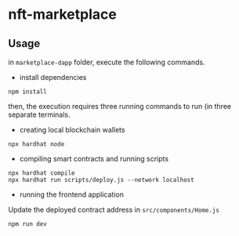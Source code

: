 # nft-marketplace

## Usage
in `marketplace-dapp` folder, execute the following commands.
* install dependencies
```
npm install
```
then, the execution requires three running commands to run (in three separate terminals.


* creating local blockchain wallets
```
npx hardhat node
```

* compiling smart contracts and running scripts
```
npx hardhat compile
npx hardhat run scripts/deploy.js --network localhost
```

* running the frontend application

Update the deployed contract address in `src/components/Home.js`
```
npm run dev
```
